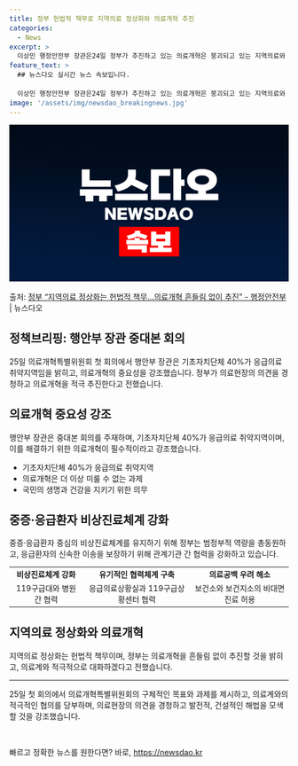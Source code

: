 ```yaml
---
title: 정부 헌법적 책무로 지역의료 정상화와 의료개혁 추진
categories:
  - News
excerpt: >
  이상민 행정안전부 장관은24일 정부가 추진하고 있는 의료개혁은 붕괴되고 있는 지역의료와 필수의료를 살리기 위…
feature_text: >
  ## 뉴스다오 실시간 뉴스 속보입니다.

  이상민 행정안전부 장관은24일 정부가 추진하고 있는 의료개혁은 붕괴되고 있는 지역의료와 필수의료를 살리기 위…
image: '/assets/img/newsdao_breakingnews.jpg'
---
```


![뉴스다오 속보](/assets/img/newsdao_breakingnews.jpg)

<p>출처: <a href="https://newsdao.kr/3665" rel="dofollow">정부 “지역의료 정상화는 헌법적 책무…의료개혁 흔들림 없이 추진”  - 행정안전부</a> | 뉴스다오</p>

<h2 data-ke-size="size26">정책브리핑: 행안부 장관 중대본 회의</h2>
<p data-ke-size="size16">25일 의료개혁특별위원회 첫 회의에서 행안부 장관은 기초자치단체 40%가 응급의료 취약지역임을 밝히고, 의료개혁의 중요성을 강조했습니다. 정부가 의료현장의 의견을 경청하고 의료개혁을 적극 추진한다고 전했습니다.</p>

<h2 data-ke-size="size24">의료개혁 중요성 강조</h2>
<p data-ke-size="size16">행안부 장관은 중대본 회의를 주재하며, 기초자치단체 40%가 응급의료 취약지역이며, 이를 해결하기 위한 의료개혁이 필수적이라고 강조했습니다.</p>

<ul>
  <li>기초자치단체 40%가 응급의료 취약지역</li>
  <li>의료개혁은 더 이상 미룰 수 없는 과제</li>
  <li>국민의 생명과 건강을 지키기 위한 의무</li>
</ul>

<h2 data-ke-size="size24">중증·응급환자 비상진료체계 강화</h2>
<p data-ke-size="size16">중증·응급환자 중심의 비상진료체계를 유지하기 위해 정부는 범정부적 역량을 총동원하고, 응급환자의 신속한 이송을 보장하기 위해 관계기관 간 협력을 강화하고 있습니다.</p>

<table>
  <tr>
    <td style="text-align: center; height: 17px;"><b>비상진료체계 강화</b></td>
    <td style="text-align: center; height: 17px;"><b>유기적인 협력체계 구축</b></td>
    <td style="text-align: center; height: 17px;"><b>의료공백 우려 해소</b></td>
  </tr>
  <tr>
    <td style="text-align: center; height: 17px;">119구급대와 병원 간 협력</td>
    <td style="text-align: center; height: 17px;">응급의료상황실과 119구급상황센터 협력</td>
    <td style="text-align: center; height: 17px;">보건소와 보건지소의 비대면 진료 허용</td>
  </tr>
</table>

<h2 data-ke-size="size24">지역의료 정상화와 의료개혁</h2>
<p data-ke-size="size16">지역의료 정상화는 헌법적 책무이며, 정부는 의료개혁을 흔들림 없이 추진할 것을 밝히고, 의료계와 적극적으로 대화하겠다고 전했습니다.</p>

<hr data-ke-size="normal">
<p data-ke-size="size16">25일 첫 회의에서 의료개혁특별위원회의 구체적인 목표와 과제를 제시하고, 의료계와의 적극적인 협의를 당부하며, 의료현장의 의견을 경청하고 발전적, 건설적인 해법을 모색할 것을 강조했습니다.</p>

<p data-ke-size="size16">&nbsp;</p> 

빠르고 정확한 뉴스를 원한다면? 바로, <a href="https://newsdao.kr" rel="dofollow">https://newsdao.kr</a>


